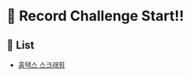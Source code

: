 # :loudspeaker: Record Challenge Start!!

## :pushpin: List
- [홈택스 스크래핑](https://github.com/ungseokchoi/feed/blob/master/issues/homeTax/홈택스_스크래핑.md)

